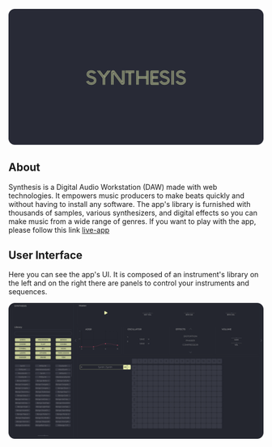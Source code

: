 ![og-synthesis](https://github.com/CxGarcia/synthesis/blob/master/resources/og-synthesis.png)
## About
Synthesis is a Digital Audio Workstation (DAW) made with web technologies. It empowers music producers to make beats quickly and without having to install any software. The app's library is furnished with thousands of samples, various synthesizers, and digital effects so you can make music from a wide range of genres. If you want to play with the app, please follow this link <a href="https://cxgarcia.com/synthesis/" target="_blank">live-app</a>

## User Interface
Here you can see the app's UI. It is composed of an instrument's library on the left and on the right there are panels to control your instruments and sequences.
 
![synthesis-ui](https://github.com/CxGarcia/synthesis/blob/master/resources/synthesis-ui.png)
